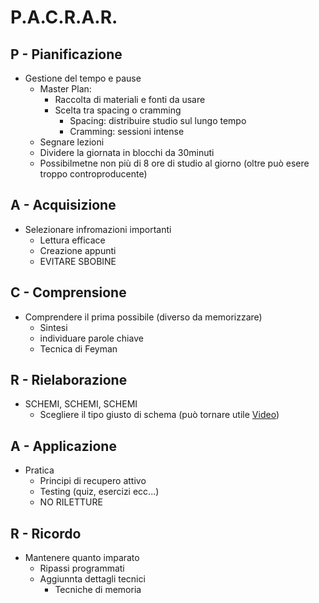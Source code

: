 # P.A.C.R.A.R.

## P - Pianificazione
- Gestione del tempo e pause
	- Master Plan:
		- Raccolta di materiali e fonti da usare
		- Scelta tra spacing o cramming
			- Spacing: distribuire studio sul lungo tempo
			- Cramming: sessioni intense
	- Segnare lezioni 
	- Dividere la giornata in blocchi da 30minuti
	- Possibilmetne non più di 8 ore di studio al giorno (oltre può esere troppo controproducente)


## A - Acquisizione
- Selezionare infromazioni importanti
	- Lettura efficace
	- Creazione appunti
	- EVITARE SBOBINE

## C - Comprensione
- Comprendere il prima possibile (diverso da memorizzare)
	- Sintesi
	- individuare parole chiave
	- Tecnica di Feyman


## R - Rielaborazione
- SCHEMI, SCHEMI, SCHEMI
	- Scegliere il tipo giusto di schema (può tornare utile [Video](https://www.alessandrodeconcini.com/webinarschematizzazioneperfetta]))

## A - Applicazione
- Pratica
	- Principi di recupero attivo
	- Testing (quiz, esercizi ecc...)
	- NO RILETTURE

## R - Ricordo
- Mantenere quanto imparato
	- Ripassi programmati
	- Aggiunnta dettagli tecnici
		- Tecniche di memoria